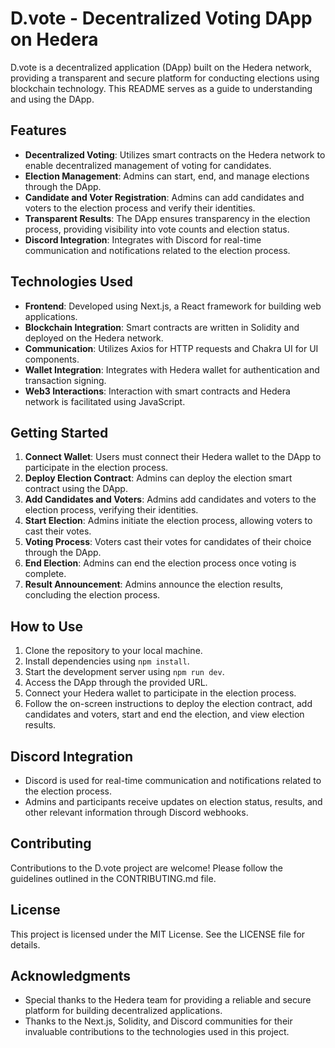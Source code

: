# D.vote - Decentralized Voting DApp on Hedera

D.vote is a decentralized application (DApp) built on the Hedera network, providing a transparent and secure platform for conducting elections using blockchain technology. This README serves as a guide to understanding and using the DApp.

## Features

- **Decentralized Voting**: Utilizes smart contracts on the Hedera network to enable decentralized management of voting for candidates.
- **Election Management**: Admins can start, end, and manage elections through the DApp.
- **Candidate and Voter Registration**: Admins can add candidates and voters to the election process and verify their identities.
- **Transparent Results**: The DApp ensures transparency in the election process, providing visibility into vote counts and election status.
- **Discord Integration**: Integrates with Discord for real-time communication and notifications related to the election process.

## Technologies Used

- **Frontend**: Developed using Next.js, a React framework for building web applications.
- **Blockchain Integration**: Smart contracts are written in Solidity and deployed on the Hedera network.
- **Communication**: Utilizes Axios for HTTP requests and Chakra UI for UI components.
- **Wallet Integration**: Integrates with Hedera wallet for authentication and transaction signing.
- **Web3 Interactions**: Interaction with smart contracts and Hedera network is facilitated using JavaScript.

## Getting Started

1. **Connect Wallet**: Users must connect their Hedera wallet to the DApp to participate in the election process.
2. **Deploy Election Contract**: Admins can deploy the election smart contract using the DApp.
3. **Add Candidates and Voters**: Admins add candidates and voters to the election process, verifying their identities.
4. **Start Election**: Admins initiate the election process, allowing voters to cast their votes.
5. **Voting Process**: Voters cast their votes for candidates of their choice through the DApp.
6. **End Election**: Admins can end the election process once voting is complete.
7. **Result Announcement**: Admins announce the election results, concluding the election process.

## How to Use

1. Clone the repository to your local machine.
2. Install dependencies using `npm install`.
3. Start the development server using `npm run dev`.
4. Access the DApp through the provided URL.
5. Connect your Hedera wallet to participate in the election process.
6. Follow the on-screen instructions to deploy the election contract, add candidates and voters, start and end the election, and view election results.

## Discord Integration

- Discord is used for real-time communication and notifications related to the election process.
- Admins and participants receive updates on election status, results, and other relevant information through Discord webhooks.

## Contributing

Contributions to the D.vote project are welcome! Please follow the guidelines outlined in the CONTRIBUTING.md file.

## License

This project is licensed under the MIT License. See the LICENSE file for details.

## Acknowledgments

- Special thanks to the Hedera team for providing a reliable and secure platform for building decentralized applications.
- Thanks to the Next.js, Solidity, and Discord communities for their invaluable contributions to the technologies used in this project.
